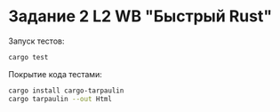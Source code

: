 # Задание 2 L2 WB "Быстрый Rust"

Запуск тестов:

```sh
cargo test
```

Покрытие кода тестами:

```sh
cargo install cargo-tarpaulin
cargo tarpaulin --out Html
```
